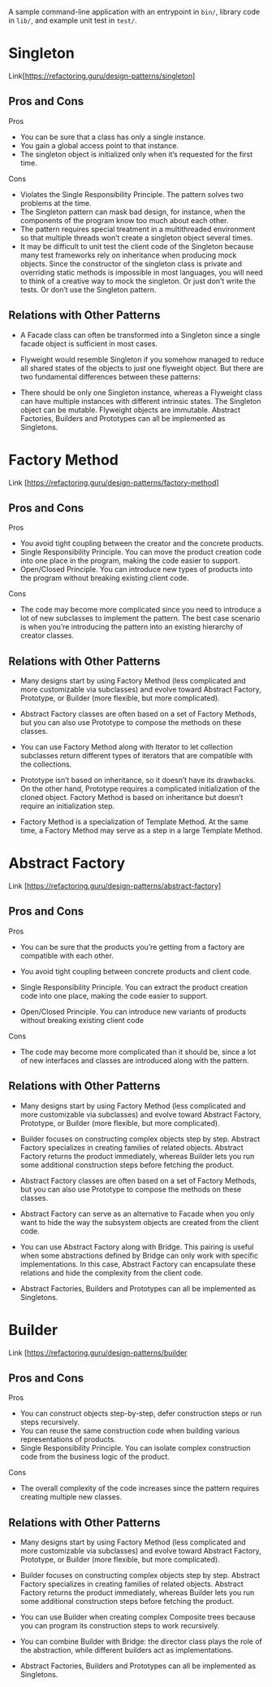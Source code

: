 A sample command-line application with an entrypoint in `bin/`, library code
in `lib/`, and example unit test in `test/`.

# Singleton 
Link[https://refactoring.guru/design-patterns/singleton]


## Pros and Cons

Pros

 - You can be sure that a class has only a single instance.
 - You gain a global access point to that instance.
 - The singleton object is initialized only when it’s requested for the first time.


 Cons

 - Violates the Single Responsibility Principle. The pattern solves two problems at the time.
 - The Singleton pattern can mask bad design, for instance, when the components of the program know too much about each other.
 - The pattern requires special treatment in a multithreaded environment so that multiple threads won’t create a singleton object several times.
 - It may be difficult to unit test the client code of the Singleton because many test frameworks rely on inheritance when producing mock objects. Since the constructor of the singleton class is private and overriding static methods is impossible in most languages, you will need to think of a creative way to mock the singleton. Or just don’t write the tests. Or don’t use the Singleton pattern.

 ## Relations with Other Patterns

+ A Facade class can often be transformed into a Singleton since a single facade object is sufficient in most cases.

+ Flyweight would resemble Singleton if you somehow managed to reduce all shared states of the objects to just one flyweight object. But there are two fundamental differences between these patterns:

+ There should be only one Singleton instance, whereas a Flyweight class can have multiple instances with different intrinsic states.
The Singleton object can be mutable. Flyweight objects are immutable.
Abstract Factories, Builders and Prototypes can all be implemented as Singletons.

# Factory Method
Link [https://refactoring.guru/design-patterns/factory-method]




## Pros and Cons

Pros

 + You avoid tight coupling between the creator and the concrete products.
 + Single Responsibility Principle. You can move the product creation code into one place in the program, making the code easier to support.
 + Open/Closed Principle. You can introduce new types of products into the program without breaking existing client code.


 Cons

+ The code may become more complicated since you need to introduce a lot of new subclasses to implement the pattern. The best case scenario is when you’re introducing the pattern into an existing hierarchy of creator classes.


 ## Relations with Other Patterns

- Many designs start by using Factory Method (less complicated and more customizable via subclasses) and evolve toward Abstract Factory, Prototype, or Builder (more flexible, but more complicated).

- Abstract Factory classes are often based on a set of Factory Methods, but you can also use Prototype to compose the methods on these classes.

- You can use Factory Method along with Iterator to let collection subclasses return different types of iterators that are compatible with the collections.

- Prototype isn’t based on inheritance, so it doesn’t have its drawbacks. On the other hand, Prototype requires a complicated initialization of the cloned object. Factory Method is based on inheritance but doesn’t require an initialization step.

- Factory Method is a specialization of Template Method. At the same time, a Factory Method may serve as a step in a large Template Method.


# Abstract Factory
Link [https://refactoring.guru/design-patterns/abstract-factory]



## Pros and Cons

Pros 

 + You can be sure that the products you’re getting from a factory are compatible with each other.

 + You avoid tight coupling between concrete products and client code.

 + Single Responsibility Principle. You can extract the product creation code into one place, making the code easier to support.

 + Open/Closed Principle. You can introduce new variants of products without breaking existing client code

 Cons

+ The code may become more complicated than it should be, since a lot of new interfaces and classes are introduced along with the pattern.



## Relations with Other Patterns

+ Many designs start by using Factory Method (less complicated and more customizable via subclasses) and evolve toward Abstract Factory, Prototype, or Builder (more flexible, but more complicated).

+ Builder focuses on constructing complex objects step by step. Abstract Factory specializes in creating families of related objects. Abstract Factory returns the product immediately, whereas Builder lets you run some additional construction steps before fetching the product.

+ Abstract Factory classes are often based on a set of Factory Methods, but you can also use Prototype to compose the methods on these classes.

+ Abstract Factory can serve as an alternative to Facade when you only want to hide the way the subsystem objects are created from the client code.

+ You can use Abstract Factory along with Bridge. This pairing is useful when some abstractions defined by Bridge can only work with specific implementations. In this case, Abstract Factory can encapsulate these relations and hide the complexity from the client code.

+ Abstract Factories, Builders and Prototypes can all be implemented as Singletons.


# Builder
Link [https://refactoring.guru/design-patterns/builder



## Pros and Cons

Pros 

 + You can construct objects step-by-step, defer construction steps or run steps recursively.
 + You can reuse the same construction code when building various representations of products.
 + Single Responsibility Principle. You can isolate complex construction code from the business logic of the product.


 Cons

 + The overall complexity of the code increases since the pattern requires creating multiple new classes.


## Relations with Other Patterns

+ Many designs start by using Factory Method (less complicated and more customizable via subclasses) and evolve toward Abstract Factory, Prototype, or Builder (more flexible, but more complicated).

+ Builder focuses on constructing complex objects step by step. Abstract Factory specializes in creating families of related objects. Abstract Factory returns the product immediately, whereas Builder lets you run some additional construction steps before fetching the product.

+ You can use Builder when creating complex Composite trees because you can program its construction steps to work recursively.

+ You can combine Builder with Bridge: the director class plays the role of the abstraction, while different builders act as implementations.

+ Abstract Factories, Builders and Prototypes can all be implemented as Singletons.